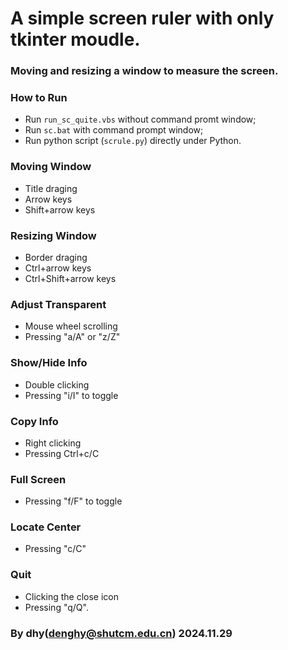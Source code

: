 
# A simple screen ruler with only tkinter moudle.

### Moving and resizing a window to measure the screen.

### How to Run
- Run `run_sc_quite.vbs` without command promt window;
- Run `sc.bat` with command prompt window;
- Run python script (`scrule.py`) directly under Python.

### Moving Window
- Title draging
- Arrow keys
- Shift+arrow keys

### Resizing Window
- Border draging
- Ctrl+arrow keys
- Ctrl+Shift+arrow keys

### Adjust Transparent
- Mouse wheel scrolling
- Pressing "a/A" or "z/Z"

### Show/Hide Info
- Double clicking
- Pressing "i/I" to toggle

### Copy Info
- Right clicking
- Pressing Ctrl+c/C

### Full Screen
- Pressing "f/F" to toggle

### Locate Center
- Pressing "c/C"

### Quit
- Clicking the close icon
- Pressing "q/Q".

### By dhy(denghy@shutcm.edu.cn) 2024.11.29